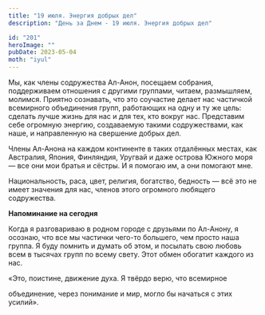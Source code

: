```yaml
---
title: "19 июля. Энергия добрых дел"
description: "День за Днем - 19 июля. Энергия добрых дел"

id: "201"
heroImage: ""
pubDate: 2023-05-04
moth: "iyul"
---
```


Мы, как члены содружества Ал-Анон, посещаем собрания, поддерживаем отношения с
другими группами, читаем, размышляем, молимся. Приятно сознавать, что это
соучастие делает нас частичкой всемирного объединения групп, работающих на
одну и ту же цель: сделать лучше жизнь для нас и для тех, кто вокруг нас.
Представим себе огромную энергию, создаваемую такими содружествами, как наше,
и направленную на свершение добрых дел.

Члены Ал-Анона на каждом континенте в таких отдалённых местах, как Австралия,
Япония, Финляндия, Уругвай и даже острова Южного моря — все они мои братья и
сёстры. И я помогаю им, а они помогают мне.

Национальность, раса, цвет, религия, богатство, бедность — всё это не имеет
значения для нас, членов этого огромного любящего содружества.

**Напоминание на сегодня**

Когда я разговариваю в родном городе с друзьями по Ал-Анону, я осознаю, что
все мы частички чего-то большего, чем просто наша группа. Я буду помнить и
думать об этом, и посылать свою любовь всем в тысячах групп по всему свету.
Этот обмен обогатит каждого из нас.

«Это, поистине, движение духа. Я твёрдо верю, что всемирное

объединение, через понимание и мир, могло бы начаться с этих усилий».
